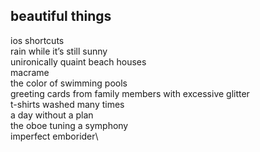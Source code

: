## beautiful things

ios shortcuts\
rain while it’s still sunny\
unironically quaint beach houses\
macrame\
the color of swimming pools\
greeting cards from family members with excessive glitter\
t-shirts washed many times\
a day without a plan\
the oboe tuning a symphony\
imperfect emborider\
